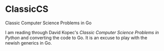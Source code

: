# ClassicCS
Classic Computer Science Problems in Go

I am reading through David Kopec's _Classic Computer Science Problems in Python_ and converting the code to Go.
It is an excuse to play with the newish generics in Go.

